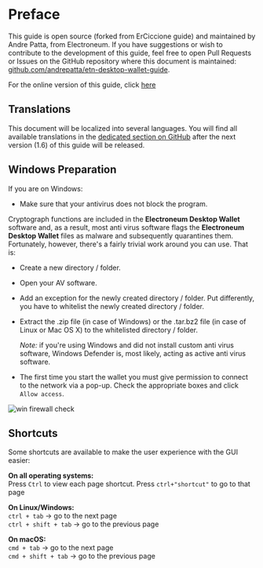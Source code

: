 # Preface
This guide is open source (forked from ErCiccione guide) and maintained by Andre Patta, from Electroneum. If you have suggestions or wish to contribute to the development of this guide, feel free to open Pull Requests or Issues on the
GitHub repository where this document is maintained: [github.com/andrepatta/etn-desktop-wallet-guide](https://github.com/andrepatta/etn-desktop-wallet-guide).
&nbsp;

For the online version of this guide, click [here](https://github.com/andrepatta/etn-desktop-wallet-guide/blob/master/etn-desktop-wallet-guide.md)

## Translations
This document will be localized into several languages. You will find all available translations in the [dedicated section on GitHub](https://github.com/andrepatta/etn-desktop-wallet-guide/tree/master/translations) after the next version (1.6) of this guide will be released.

## Windows Preparation
If you are on Windows:

+ Make sure that your antivirus does not block the program.

Cryptograph functions are included in the **Electroneum Desktop Wallet** software and, as a result, most anti virus software flags the **Electroneum Desktop Wallet** files as malware and subsequently quarantines them. Fortunately, however, there's a fairly trivial work around you can use. That is:

+ Create a new directory / folder.
+ Open your AV software.
+ Add an exception for the newly created directory / folder. Put differently, you have to whitelist the newly created directory / folder.
+ Extract the .zip file (in case of Windows) or the .tar.bz2 file (in case of Linux or Mac OS X) to the whitelisted directory / folder.
  
  *Note:* if you're using Windows and did not install custom anti virus software, Windows Defender is, most likely, acting as active anti virus software.

+ The first time you start the wallet you must give permission to connect to the network via a pop-up. Check the appropriate boxes and click `Allow access`.



![win firewall check](media/win-firewall-check.png)

## Shortcuts
Some shortcuts are available to make the user experience with the GUI easier:
&nbsp;

**On all operating systems:**  
Press `Ctrl` to view each page shortcut. Press `ctrl+"shortcut"` to go to that page
&nbsp;

**On Linux/Windows:**  
`ctrl + tab` -> go to the next page  
`ctrl + shift + tab` -> go to the previous page
&nbsp;

**On macOS:**  
`cmd + tab` -> go to the next page  
`cmd + shift + tab` -> go to the previous page
